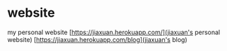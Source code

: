 # website
my personal website
[https://jiaxuan.herokuapp.com/](jiaxuan's personal website)
[https://jiaxuan.herokuapp.com/blog](jiaxuan's blog)
